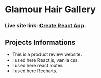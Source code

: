 # Glamour Hair Gallery

### Live site link: [Create React App](https://github.com/facebook/create-react-app).

## Projects Informations
 
 * This is a product review website.
 * I used here React.js, vanila css.
 * I used here react router.
 * I used here Recharts.